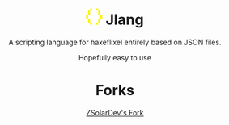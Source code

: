 <div align="center">
<h1>
        <img src="./assets/images/icon-32.png">
        Jlang
</h1>

A scripting language for haxeflixel entirely based on JSON files.

Hopefully easy to use

<h1>
Forks
</h1>
<a href="https://github.com/ZSolarDev/Jlang"> ZSolarDev's Fork </a>

</div>
